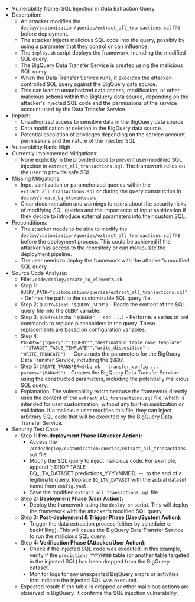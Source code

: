 - Vulnerability Name: SQL Injection in Data Extraction Query
- Description:
    - An attacker modifies the `deploy/customization/queries/extract_all_transactions.sql` file before deployment.
    - The attacker injects malicious SQL code into the query, possibly by using a parameter that they control or can influence.
    - The `deploy.sh` script deploys the framework, including the modified SQL query.
    - The BigQuery Data Transfer Service is created using the malicious SQL query.
    - When the Data Transfer Service runs, it executes the attacker-controlled SQL query against the BigQuery data source.
    - This can lead to unauthorized data access, modification, or other malicious actions within the BigQuery data source, depending on the attacker's injected SQL code and the permissions of the service account used by the Data Transfer Service.
- Impact:
    - Unauthorized access to sensitive data in the BigQuery data source.
    - Data modification or deletion in the BigQuery data source.
    - Potential escalation of privileges depending on the service account permissions and the nature of the injected SQL.
- Vulnerability Rank: High
- Currently Implemented Mitigations:
    - None explicitly in the provided code to prevent user-modified SQL injection in `extract_all_transactions.sql`. The framework relies on the user to provide safe SQL.
- Missing Mitigations:
    - Input sanitization or parameterized queries within the `extract_all_transactions.sql` or during the query construction in `deploy/create_bq_elements.sh`.
    - Clear documentation and warnings to users about the security risks of modifying SQL queries and the importance of input sanitization if they decide to introduce external parameters into their custom SQL.
- Preconditions:
    - The attacker needs to be able to modify the `deploy/customization/queries/extract_all_transactions.sql` file before the deployment process. This could be achieved if the attacker has access to the repository or can manipulate the deployment pipeline.
    - The user needs to deploy the framework with the attacker's modified SQL query.
- Source Code Analysis:
    - File: `/code/deploy/create_bq_elements.sh`
    - Step 1: `QUERY_PATH="customization/queries/extract_all_transactions.sql"` - Defines the path to the customizable SQL query file.
    - Step 2: `QUERY=$(cat "$QUERY_PATH")` - Reads the content of the SQL query file into the `QUERY` variable.
    - Step 3: `QUERY=$(echo "$QUERY" | sed ...)` - Performs a series of `sed` commands to replace placeholders in the query. These replacements are based on configuration variables.
    - Step 4: `PARAMS='{"query":"'$QUERY'","destination_table_name_template" :"'$TARGET_TABLE_TEMPLATE'","write_disposition" : "WRITE_TRUNCATE"}'` - Constructs the parameters for the BigQuery Data Transfer Service, including the `QUERY`.
    - Step 5: `CREATE_TRANSFER=$(bq mk --transfer_config ... --params="$PARAMS")` - Creates the BigQuery Data Transfer Service using the constructed parameters, including the potentially malicious SQL query.
    - Explanation: The vulnerability exists because the framework directly uses the content of the `extract_all_transactions.sql` file, which is intended for user customization, without any built-in sanitization or validation. If a malicious user modifies this file, they can inject arbitrary SQL code that will be executed by the BigQuery Data Transfer Service.
- Security Test Case:
    - Step 1: **Pre-deployment Phase (Attacker Action):**
        - Access the `/code/deploy/customization/queries/extract_all_transactions.sql` file.
        - Modify the SQL query to inject malicious code. For example, append \`; DROP TABLE BQ_LTV_DATASET.predictions_YYYYMMDD; --\` to the end of a legitimate query. Replace `BQ_LTV_DATASET` with the actual dataset name from `config.yaml`.
        - Save the modified `extract_all_transactions.sql` file.
    - Step 2: **Deployment Phase (User Action):**
        - Deploy the framework using the `deploy.sh` script. This will deploy the framework with the attacker's modified SQL query.
    - Step 3: **Post-deployment & Trigger Phase (User/System Action):**
        - Trigger the data extraction process (either by scheduler or backfilling). This will cause the BigQuery Data Transfer Service to run the malicious SQL query.
    - Step 4: **Verification Phase (Attacker/User Action):**
        - Check if the injected SQL code was executed. In this example, verify if the `predictions_YYYYMMDD` table (or another table targeted in the injected SQL) has been dropped from the BigQuery dataset.
        - Monitor logs for any unexpected BigQuery errors or activities that indicate the injected SQL was executed.
    - Expected result: If the table is dropped or other malicious actions are observed in BigQuery, it confirms the SQL injection vulnerability.